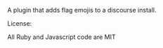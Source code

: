A plugin that adds flag emojis to a discourse install.

License:

All Ruby and Javascript code are MIT

